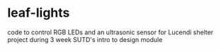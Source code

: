 # leaf-lights

code to control RGB LEDs and an ultrasonic sensor for Lucendi shelter project during 3 week SUTD's intro to design module
